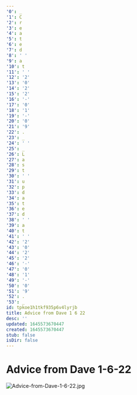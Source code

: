 ```yaml
---
'0': _
'1': C
'2': r
'3': e
'4': a
'5': t
'6': e
'7': d
'8': ' '
'9': a
'10': t
'11': ' '
'12': '2'
'13': '0'
'14': '2'
'15': '2'
'16': '-'
'17': '0'
'18': '1'
'19': '-'
'20': '0'
'21': '9'
'22': .
'23': _
'24': ' '
'25': _
'26': L
'27': a
'28': s
'29': t
'30': ' '
'31': u
'32': p
'33': d
'34': a
'35': t
'36': e
'37': d
'38': ' '
'39': a
'40': t
'41': ' '
'42': '2'
'43': '0'
'44': '2'
'45': '2'
'46': '-'
'47': '0'
'48': '1'
'49': '-'
'50': '0'
'51': '9'
'52': .
'53': _
id: tpkoe1h1tkf935p6v4lyrjb
title: Advice from Dave 1 6 22
desc: ''
updated: 1645573670447
created: 1645573670447
stub: false
isDir: false
---
```


# Advice from Dave 1-6-22


![Advice-from-Dave-1-6-22.jpg](/assets/advice-from-dave-1-6-22-k7jklrrai558.jpg)

